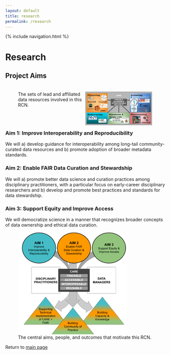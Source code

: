 ```yaml
---
layout: default
title: research
permalink: /research
---
```

<style>
 #aims {
  display ="inline";
  float = "left";
 }
 #aims img{
  width:50%;
  display:inline-block;
  height:50%;
  float:right;
}
</style>

{% include navigation.html %}

<h1> Research </h1>

<h2> Project Aims </h2>

 <div id="aims">
<figure id = "stakes" style="float:right">
  <img src="./images/fairos-stakeholders.jpg" alt="Stakeholders" style="float:right">
 <figcaption>The sets of lead and affiliated data resources involved in this RCN. </figcaption>
 </figure>
 

<h3> Aim 1: Improve Interoperability and Reproducibility </h3>
<p> We will a) develop guidance for interoperability among long-tail community-curated data resources and
b) promote adoption of broader metadata standards. </p>
<h3> Aim 2: Enable FAIR Data Curation and Stewardship </h3>
<p>  We will a) promote better data science and curation practices among disciplinary practitioners, with a particular focus on early-career disciplinary researchers and b) develop and promote best practices and standards for data stewardship. </p>
<h3> Aim 3: Support Equity and Improve Access </h3>
<p> We will democratize science in a manner that recognizes broader concepts of data ownership and ethical data curation. </p>
 </div>

<figure>
  <img src="./images/rcn_aims.png" alt="goals" style="display:block" align="absbottom">
  <figcaption>The central aims, people, and outcomes that motivate this RCN. </figcaption>
 </figure>
 
Return to [main page](home.md)

